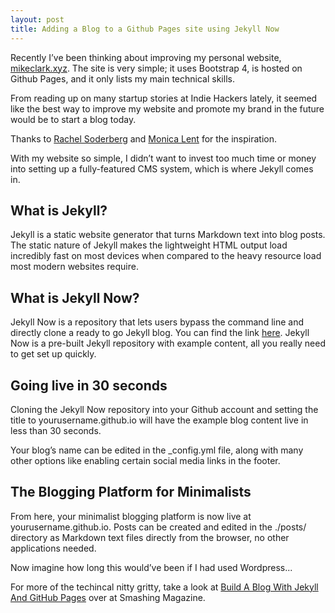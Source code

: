```yaml
---
layout: post
title: Adding a Blog to a Github Pages site using Jekyll Now
---
```


Recently I’ve been thinking about improving my personal website, [mikeclark.xyz](mikeclark.xyz.). The site is very simple; it uses Bootstrap 4, is hosted on Github Pages, and it only lists my main technical skills.

From reading up on many startup stories at Indie Hackers lately, it seemed like the best way to improve my website and promote my brand in the future would be to start a blog today. 

Thanks to [Rachel Soderberg](https://dev.to/rachelsoderberg/junior-developers-should-start-a-technical-blog-early-in-their-career-19bg) and [Monica Lent](https://bloggingfordevs.com/) for the inspiration.

With my website so simple, I didn’t want to invest too much time or money into setting up a fully-featured CMS system, which is where Jekyll comes in.

## What is Jekyll?

Jekyll is a static website generator that turns Markdown text into blog posts. The static nature of Jekyll makes the lightweight HTML output load incredibly fast on most devices when compared to the heavy resource load most modern websites require.

## What is Jekyll Now?

Jekyll Now is a repository that lets users bypass the command line and directly clone a ready to go Jekyll blog. You can find the link [here](https://github.com/barryclark/jekyll-now). Jekyll Now is a pre-built Jekyll repository with example content, all you really need to get set up quickly.

## Going live in 30 seconds

Cloning the Jekyll Now repository into your Github account and setting the title to yourusername.github.io will have the example blog content live in less than 30 seconds.

Your blog’s name can be edited in the _config.yml file, along with many other options like enabling certain social media links in the footer.

  

## The Blogging Platform for Minimalists

From here, your minimalist blogging platform is now live at yourusername.github.io. Posts can be created and edited in the ./posts/ directory as Markdown text files directly from the browser, no other applications needed.

Now imagine how long this would’ve been if I had used Wordpress...

For more of the techincal nitty gritty, take a look at [Build A Blog With Jekyll And GitHub Pages](https://www.smashingmagazine.com/2014/08/build-blog-jekyll-github-pages/) over at Smashing Magazine.
